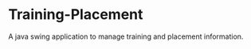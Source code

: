 Training-Placement
==================

A java swing application to manage training and placement information.
